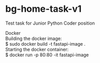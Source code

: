 # bg-home-task-v1
Test task for Junior Python Coder position<br>

Docker<br>
Building the docker image:<br>
$ sudo docker build -t fastapi-image .<br>
Starting the docker container:<br>
$ docker run -p 80:80 -it fastapi-image<br>

